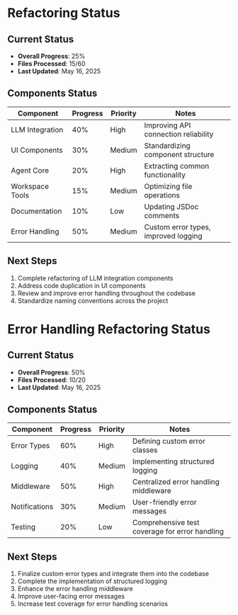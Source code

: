 # Refactoring Status

## Current Status
- **Overall Progress**: 25%
- **Files Processed**: 15/60
- **Last Updated**: May 16, 2025

## Components Status

| Component | Progress | Priority | Notes |
|-----------|----------|----------|-------|
| LLM Integration | 40% | High | Improving API connection reliability |
| UI Components | 30% | Medium | Standardizing component structure |
| Agent Core | 20% | High | Extracting common functionality |
| Workspace Tools | 15% | Medium | Optimizing file operations |
| Documentation | 10% | Low | Updating JSDoc comments |
| Error Handling | 50% | Medium | Custom error types, improved logging |

## Next Steps
1. Complete refactoring of LLM integration components
2. Address code duplication in UI components
3. Review and improve error handling throughout the codebase
4. Standardize naming conventions across the project

# Error Handling Refactoring Status

## Current Status
- **Overall Progress**: 50%
- **Files Processed**: 10/20
- **Last Updated**: May 16, 2025

## Components Status

| Component | Progress | Priority | Notes |
|-----------|----------|----------|-------|
| Error Types | 60% | High | Defining custom error classes |
| Logging | 40% | Medium | Implementing structured logging |
| Middleware | 50% | High | Centralized error handling middleware |
| Notifications | 30% | Medium | User-friendly error messages |
| Testing | 20% | Low | Comprehensive test coverage for error handling |

## Next Steps
1. Finalize custom error types and integrate them into the codebase
2. Complete the implementation of structured logging
3. Enhance the error handling middleware
4. Improve user-facing error messages
5. Increase test coverage for error handling scenarios

